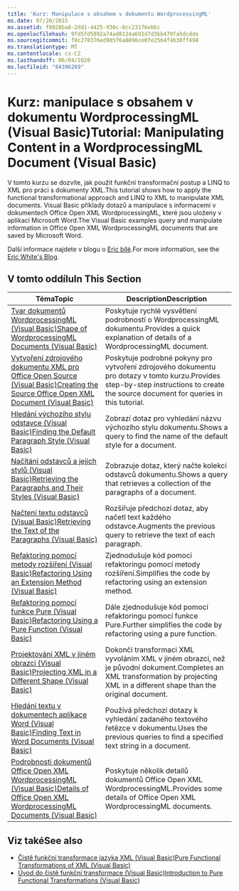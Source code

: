 ```yaml
---
title: 'Kurz: Manipulace s obsahem v dokumentu WordprocessingML'
ms.date: 07/20/2015
ms.assetid: f8028ba8-2dd1-4425-930c-8cc23176ebbc
ms.openlocfilehash: 9fd5fd5092a74ad8124a691d7d3bb479fa5dcdde
ms.sourcegitcommit: f8c270376ed905f6a8896ce0fe25b4f4b38ff498
ms.translationtype: MT
ms.contentlocale: cs-CZ
ms.lasthandoff: 06/04/2020
ms.locfileid: "84396269"
---
```

# <a name="tutorial-manipulating-content-in-a-wordprocessingml-document-visual-basic"></a><span data-ttu-id="bd1c4-102">Kurz: manipulace s obsahem v dokumentu WordprocessingML (Visual Basic)</span><span class="sxs-lookup"><span data-stu-id="bd1c4-102">Tutorial: Manipulating Content in a WordprocessingML Document (Visual Basic)</span></span>
<span data-ttu-id="bd1c4-103">V tomto kurzu se dozvíte, jak použít funkční transformační postup a LINQ to XML pro práci s dokumenty XML.</span><span class="sxs-lookup"><span data-stu-id="bd1c4-103">This tutorial shows how to apply the functional transformational approach and LINQ to XML to manipulate XML documents.</span></span> <span data-ttu-id="bd1c4-104">Visual Basic příklady dotazů a manipulace s informacemi v dokumentech Office Open XML WordprocessingML, které jsou uloženy v aplikaci Microsoft Word.</span><span class="sxs-lookup"><span data-stu-id="bd1c4-104">The Visual Basic examples query and manipulate information in Office Open XML WordprocessingML documents that are saved by Microsoft Word.</span></span>  
  
 <span data-ttu-id="bd1c4-105">Další informace najdete v blogu o [Eric bílé](http://www.ericwhite.com).</span><span class="sxs-lookup"><span data-stu-id="bd1c4-105">For more information, see the [Eric White's Blog](http://www.ericwhite.com).</span></span>  
  
## <a name="in-this-section"></a><span data-ttu-id="bd1c4-106">V tomto oddílu</span><span class="sxs-lookup"><span data-stu-id="bd1c4-106">In This Section</span></span>  
  
|<span data-ttu-id="bd1c4-107">Téma</span><span class="sxs-lookup"><span data-stu-id="bd1c4-107">Topic</span></span>|<span data-ttu-id="bd1c4-108">Description</span><span class="sxs-lookup"><span data-stu-id="bd1c4-108">Description</span></span>|  
|-----------|-----------------|  
|[<span data-ttu-id="bd1c4-109">Tvar dokumentů WordprocessingML (Visual Basic)</span><span class="sxs-lookup"><span data-stu-id="bd1c4-109">Shape of WordprocessingML Documents (Visual Basic)</span></span>](shape-of-wordprocessingml-documents.md)|<span data-ttu-id="bd1c4-110">Poskytuje rychlé vysvětlení podrobností o WordprocessingML dokumentu.</span><span class="sxs-lookup"><span data-stu-id="bd1c4-110">Provides a quick explanation of details of a WordprocessingML document.</span></span>|  
|[<span data-ttu-id="bd1c4-111">Vytvoření zdrojového dokumentu XML pro Office Open Source (Visual Basic)</span><span class="sxs-lookup"><span data-stu-id="bd1c4-111">Creating the Source Office Open XML Document (Visual Basic)</span></span>](creating-the-source-office-open-xml-document.md)|<span data-ttu-id="bd1c4-112">Poskytuje podrobné pokyny pro vytvoření zdrojového dokumentu pro dotazy v tomto kurzu.</span><span class="sxs-lookup"><span data-stu-id="bd1c4-112">Provides step-by-step instructions to create the source document for queries in this tutorial.</span></span>|  
|[<span data-ttu-id="bd1c4-113">Hledání výchozího stylu odstavce (Visual Basic)</span><span class="sxs-lookup"><span data-stu-id="bd1c4-113">Finding the Default Paragraph Style (Visual Basic)</span></span>](finding-the-default-paragraph-style.md)|<span data-ttu-id="bd1c4-114">Zobrazí dotaz pro vyhledání názvu výchozího stylu dokumentu.</span><span class="sxs-lookup"><span data-stu-id="bd1c4-114">Shows a query to find the name of the default style for a document.</span></span>|  
|[<span data-ttu-id="bd1c4-115">Načítání odstavců a jejich stylů (Visual Basic)</span><span class="sxs-lookup"><span data-stu-id="bd1c4-115">Retrieving the Paragraphs and Their Styles (Visual Basic)</span></span>](retrieving-the-paragraphs-and-their-styles.md)|<span data-ttu-id="bd1c4-116">Zobrazuje dotaz, který načte kolekci odstavců dokumentu.</span><span class="sxs-lookup"><span data-stu-id="bd1c4-116">Shows a query that retrieves a collection of the paragraphs of a document.</span></span>|  
|[<span data-ttu-id="bd1c4-117">Načtení textu odstavců (Visual Basic)</span><span class="sxs-lookup"><span data-stu-id="bd1c4-117">Retrieving the Text of the Paragraphs (Visual Basic)</span></span>](retrieving-the-text-of-the-paragraphs.md)|<span data-ttu-id="bd1c4-118">Rozšiřuje předchozí dotaz, aby načetl text každého odstavce.</span><span class="sxs-lookup"><span data-stu-id="bd1c4-118">Augments the previous query to retrieve the text of each paragraph.</span></span>|  
|[<span data-ttu-id="bd1c4-119">Refaktoring pomocí metody rozšíření (Visual Basic)</span><span class="sxs-lookup"><span data-stu-id="bd1c4-119">Refactoring Using an Extension Method (Visual Basic)</span></span>](refactoring-using-an-extension-method.md)|<span data-ttu-id="bd1c4-120">Zjednodušuje kód pomocí refaktoringu pomocí metody rozšíření.</span><span class="sxs-lookup"><span data-stu-id="bd1c4-120">Simplifies the code by refactoring using an extension method.</span></span>|  
|[<span data-ttu-id="bd1c4-121">Refaktoring pomocí funkce Pure (Visual Basic)</span><span class="sxs-lookup"><span data-stu-id="bd1c4-121">Refactoring Using a Pure Function (Visual Basic)</span></span>](refactoring-using-a-pure-function.md)|<span data-ttu-id="bd1c4-122">Dále zjednodušuje kód pomocí refaktoringu pomocí funkce Pure.</span><span class="sxs-lookup"><span data-stu-id="bd1c4-122">Further simplifies the code by refactoring using a pure function.</span></span>|  
|[<span data-ttu-id="bd1c4-123">Projektování XML v jiném obrazci (Visual Basic)</span><span class="sxs-lookup"><span data-stu-id="bd1c4-123">Projecting XML in a Different Shape (Visual Basic)</span></span>](projecting-xml-in-a-different-shape.md)|<span data-ttu-id="bd1c4-124">Dokončí transformaci XML vyvoláním XML v jiném obrazci, než je původní dokument.</span><span class="sxs-lookup"><span data-stu-id="bd1c4-124">Completes an XML transformation by projecting XML in a different shape than the original document.</span></span>|  
|[<span data-ttu-id="bd1c4-125">Hledání textu v dokumentech aplikace Word (Visual Basic)</span><span class="sxs-lookup"><span data-stu-id="bd1c4-125">Finding Text in Word Documents (Visual Basic)</span></span>](finding-text-in-word-documents.md)|<span data-ttu-id="bd1c4-126">Používá předchozí dotazy k vyhledání zadaného textového řetězce v dokumentu.</span><span class="sxs-lookup"><span data-stu-id="bd1c4-126">Uses the previous queries to find a specified text string in a document.</span></span>|  
|[<span data-ttu-id="bd1c4-127">Podrobnosti dokumentů Office Open XML WordprocessingML (Visual Basic)</span><span class="sxs-lookup"><span data-stu-id="bd1c4-127">Details of Office Open XML WordprocessingML Documents (Visual Basic)</span></span>](details-of-office-open-xml-wordprocessingml-documents.md)|<span data-ttu-id="bd1c4-128">Poskytuje několik detailů dokumentů Office Open XML WordprocessingML.</span><span class="sxs-lookup"><span data-stu-id="bd1c4-128">Provides some details of Office Open XML WordprocessingML documents.</span></span>|  
  
## <a name="see-also"></a><span data-ttu-id="bd1c4-129">Viz také</span><span class="sxs-lookup"><span data-stu-id="bd1c4-129">See also</span></span>

- [<span data-ttu-id="bd1c4-130">Čistě funkční transformace jazyka XML (Visual Basic)</span><span class="sxs-lookup"><span data-stu-id="bd1c4-130">Pure Functional Transformations of XML (Visual Basic)</span></span>](pure-functional-transformations-of-xml.md)
- [<span data-ttu-id="bd1c4-131">Úvod do čistě funkční transformace (Visual Basic)</span><span class="sxs-lookup"><span data-stu-id="bd1c4-131">Introduction to Pure Functional Transformations (Visual Basic)</span></span>](introduction-to-pure-functional-transformations.md)
